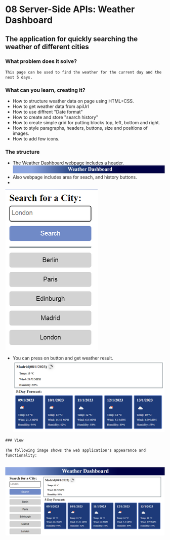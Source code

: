 # 08 Server-Side APIs: Weather Dashboard

## The application for quickly searching the weather of different cities
 
### What problem does it solve?

```
This page can be used to find the weather for the current day and the next 5 days.
```

### What can you learn, creating it?

* How to structure weather data on page using HTML+CSS.
* How to get weather data from apiUrl
* How to use diffrent "Date format"
* How to create and store "search history"
* How to create simple grid for putting blocks top, left, bottom and right.
* How to style paragraphs, headers, buttons, size and positions of images.
* How to add few icons.

### The structure 

* The Weather Dashboard webpage includes a header.
![The Weather Dashboard webpage includes a header.](assets/header.png)
* Also webpage includes area for seach, and history buttons.
* 
![Also webpage includes area for seach, and history buttons.](assets/search.png)
* You can press on button and get weather result.
![You can press on button and get weather result.](assets/weather.png)

```
### View

The following image shows the web application's appearance and functionality:


```

![The Weather dashboard includes a header, a searching input and history, buttons for getting result and card body with text, icons. ](assets/page.png)

